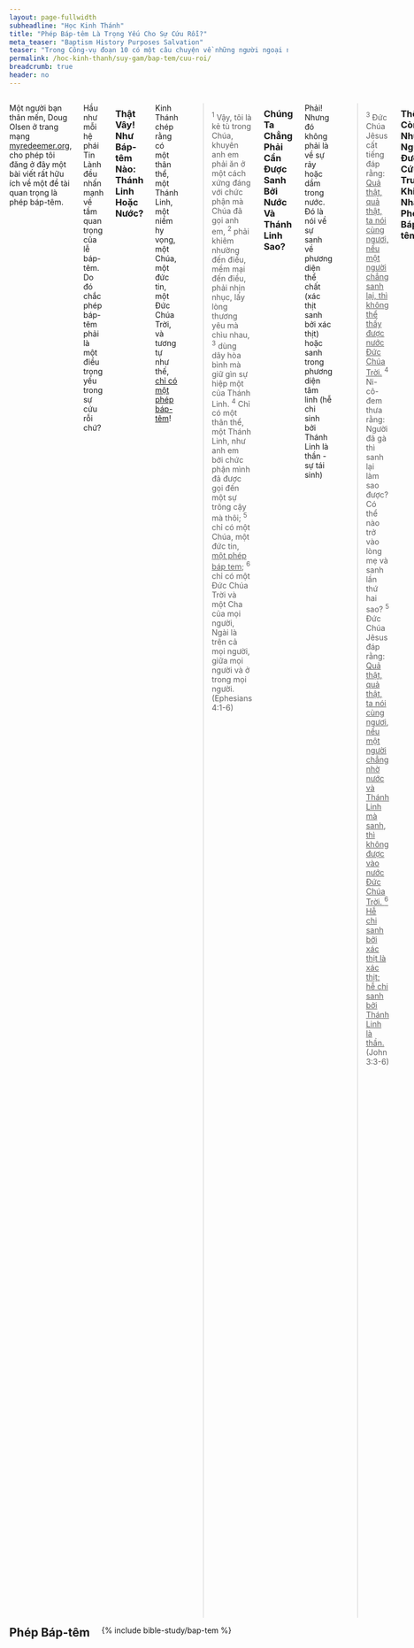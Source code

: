 ```yaml
---
layout: page-fullwidth
subheadline: "Học Kinh Thánh"
title: "Phép Báp-têm Là Trọng Yếu Cho Sự Cứu Rỗi?"
meta_teaser: "Baptism History Purposes Salvation"
teaser: "Trong Công-vụ đoạn 10 có một câu chuyện về những người ngoại nghe được sứ điệp cứu rỗi của Chúa trong ngôn ngữ của dân tộc họ khi Phi-e-rơ đang rao giảng. Kinh thánh chép rằng họ đã được ban cho Thánh Linh (ấn chứng của sự sống đời đời) và sau đó chọn để nhận phép báp-têm bằng nước. Đó là ước nguyện của riêng họ đê được sự tẩy rửa như một nghi thức mà người Do-thái vẫn thường làm. Do đó rõ ràng là vì họ đã được nhận lãnh Thánh Linh trước, phép báp-têm bằng nước không thể là điều kiện của sự cứu rỗi."
permalink: /hoc-kinh-thanh/suy-gam/bap-tem/cuu-roi/
breadcrumb: true
header: no
---
```

<!--more-->
<div class="row">
<div class="medium-8 columns" markdown="1">

<p class="blockquote">Một người bạn thân mến, Doug Olsen ở trang mạng <a href="http://myredeemer.org">myredeemer.org</a>, cho phép tôi đăng ở đây một bài viết rất hữu ích về một đề tài quan trọng là phép báp-têm.</p>

Hầu như mỗi hệ phái Tin Lành đều nhấn mạnh về tầm quan trọng của lễ báp-têm. Do đó chắc phép báp-têm phải là một điều trọng yếu trong sự cứu rỗi chứ?

### Thật Vây! Như Báp-têm Nào: Thánh Linh Hoặc Nước?

Kinh Thánh chép rằng có một thân thể, một Thánh Linh, một niềm hy vọng, một Chúa, một đức tin, một Đức Chúa Trời, và tương tự như thế, <u>chỉ có một phép báp-têm</u>!

> <sup>1</sup> Vậy, tôi là kẻ tù trong Chúa, khuyên anh em phải ăn ở một cách xứng đáng với chức phận mà Chúa đã gọi anh em, <sup>2</sup> phải khiêm nhường đến điều, mềm mại đến điều, phải nhịn nhục, lấy lòng thương yêu mà chìu nhau, <sup>3</sup> dùng dây hòa bình mà giữ gìn sự hiệp một của Thánh Linh. <sup>4</sup> Chỉ có một thân thể, một Thánh Linh, như anh em bởi chức phận mình đã được gọi đến một sự trông cậy mà thôi; <sup>5</sup> chỉ có một Chúa, một đức tin, <u>một phép báp tem</u>; <sup>6</sup> chỉ có một Ðức Chúa Trời và một Cha của mọi người, Ngài là trên cả mọi người, giữa mọi người và ở trong mọi người. (Ephesians 4:1-6)

### Chúng Ta Chẳng Phải Cần Được Sanh Bởi Nước Và Thánh Linh Sao?

Phải! Nhưng đó không phải là về sự rảy hoặc dầm trong nước. Đó là nói về sự sanh về phương diện thể chất (xác thịt sanh bởi xác thịt) hoặc sanh trong phương diện tâm linh (hễ chi sinh bởi Thánh Linh là thần -sự tái sinh)

> <sup>3</sup> Ðức Chúa Jêsus cất tiếng đáp rằng: <u>Quả thật, quả thật, ta nói cùng ngươi, nếu một người chẳng sanh lại, thì không thể thấy được nước Ðức Chúa Trời.</u> <sup>4</sup> Ni-cô-đem thưa rằng: Người đã gà thì sanh lại làm sao được? Có thể nào trở vào lòng mẹ và sanh lần thứ hai sao? <sup>5</sup> Ðức Chúa Jêsus đáp rằng: <u>Quả thật, quả thật, ta nói cùng ngươi, nếu một người chẳng nhờ nước và Thánh Linh mà sanh, thì không được vào nước Ðức Chúa Trời. <sup>6</sup> Hễ chi sanh bởi xác thịt là xác thịt; hễ chi sanh bởi Thánh Linh là thần.</u> (John 3:3-6)

### Thế Còn Những Người Được Cứu Trước Khi Nhận Phép Báp-têm?

Có nhiều người ngoại được nhận Thánh Linh và được nhìn nhận là được sự cứu rỗi -rồi sau đó họ nhận phép báp-têm sau khi được cứu!

> <sup>43</sup> hết thảy các đấng tiên tri đều làm chứng nầy về Ngài rằng <u>hễ ai tin Ngài thì được sự tha tội vì danh Ngài. <sup>44</sup> Khi Phi -e-rơ đương nói, thì Ðức Thánh Linh giáng trên mọi người nghe đạo.</u> <sup>45</sup> Các tín đồ đã chịu phép cắt bì, là người kẻ đồng đến với Phi -e-rơ, đều lấy làm lạ, vì thấy sự ban cho Ðức Thánh Linh cũng đổ ra trên người ngoại nữa. <sup>46</sup> Vì các tín đồ nghe họ nói tiếng ngoại quốc và khen ngợi Ðức Chúa Trời. <sup>47</sup> <u>Bấy giờ Phi -e-rơ lại cất tiếng nói rằng: Người ta có thể từ chối nước về phép báp-tem cho những kẻ đã nhận lấy Ðức Thánh Linh cũng như chúng ta chăng?</u> <sup>48</sup> Người lại truyền làm phép báp-tem cho họ nhơn danh Ðức Chúa Jêsus Christ. Họ bèn nài người ở lại với mình một vài ngày. (Acts 10:43-48)

### Phép Báp-têm Bày Tỏ Danh Tính Mới Của Chúng Ta

Điều gì xảy ra cho tấm vải trắng dầm trong thuốc nhuộm tím? Nó được rút lên khỏi thuốc nhuộm với một danh tính mới: Vải Tím! Tầm vải trắng cũ không còn nữa.

> <u>Vậy, nếu ai ở trong Ðấng Christ, thì nấy là người dựng nên mới; những sự cũ đã qua đi, nầy mọi sự đều trở nên mới.</u> (2 Corinthians 5:17)
<br /><br />
<sup>13</sup> Ngài <u>đã giải thoát chúng ta khỏi quyền của sự tối tăm, làm cho chúng ta dời qua nước của Con rất yêu dấu Ngài,</u> <sup>14</sup> trong Con đó chúng ta có sự cứu chuộc, là sự tha tội. (Colossians 1:13-14)

Chúng ta được báp-têm vào trong một thân thể. Không còn phân biệt người Do-thái hoặc người ngoại -chỉ một Thân Thể mà Chúa Giê-su là Đầu!

> <sup>12</sup> Vả, như thân là một, mà có nhiều chi thể, và như các chi thể của thân dầu có nhiều, cũng chỉ hiệp thành một thân mà thôi, Ðấng Christ khác nào như vậy. <sup>13</sup> Vì chưng chúng ta hoặc người Giu-đa, hoặc người Gờ-réc, hoặc tôi mọi, hoặc tự chủ, <u>đều đã chịu phép báp-tem chung một Thánh Linh để hiệp làm một thân</u>; và chúng tôi đều đã chịu uống chung một Thánh Linh nữa. (1 Corinthians 12:12-13)

### Thế Còn Đoạn Kinh Thánh Nói Chúng Ta Được Cứu Bởi Nước?

Có một đoạn trong Phi-e-rơ thứ nhất về báp-têm băng nước. Nhưng đoạn này nói rằng báp-têm bằng nước chỉ là để rửa sạch lương tâm khỏi mặc cảm tội lỗi. Nó cho chúng ta cơ hội đánh dấu một thời điểm mà chúng ta nhận một danh tính mới và rồi an nghỉ trong sự cứu rỗi -không còn nghi vấn nữa. Đó là một biến cố để biểu tượng cho một phép báp-têm thật đem đến sự cứu rỗi. Đựoc báp-têm bằng Thánh Linh chính là báp-têm thật!

> <u><sup>18</sup> Vả, Ðấng Christ cũng vì tội lỗi chịu chết một lần, là Ðấng công bình thay cho kẻ không công bình, để dẫn chúng ta đến cùng Ðức Chúa Trời</u>; về phần xác thịt thì Ngài đã chịu chết, nhưng về phần linh hồn thì được sống. <sup>19</sup> Ấy bởi đồng một linh hồn đó, Ngài đi giảng cho các linh hồn bị tù, <sup>20</sup> tức là kẻ bội nghịch thuở trước, về thời kỳ Nô-ê, khi Ðức Chúa Trời nhịn nhục chờ đợi, chiếc tàu đóng nên, trong đó có ít người được cứu bởi nước, là chỉ có tám người. <sup>21</sup> Phép báp-tem bây giờ bèn là ảnh tượng của sự ấy để cứu anh em, <u>phép ấy chẳng phải sự làm sạch ô uế của thân thể, nhưng một sự liên lạc lương tâm tốt với Ðức Chúa Trời, bởi sự sống lại của Ðức Chúa Jêsus Christ</u>, <sup>22</sup> là Ðấng đã được lên trời, nay ngự bên hữu Ðức Chúa Trời, các thiên sứ, các vương hầu, các quyền thế thảy đều phục Ngài. (1 Peter 3:18-22)

Chỉ có một báp-têm ban sự cứu rỗi -và đó là báp-têm bởi Thánh Linh!

<a href="{{ site.baseurl }}/hoc-kinh-thanh/suy-gam/bap-tem/trong-danh/">Bài kế: Trong Danh Ai?</a>

{% include bible-study/bible-study-footer %}
</div><!-- /.medium-8.columns -->
<div class="bible-index medium-4 columns">
<h2 style="margin: 0px">Phép Báp-têm</h2>
        {% include bible-study/bap-tem %}
</div><!-- /.medium-4.columns -->
</div><!-- /.row -->
